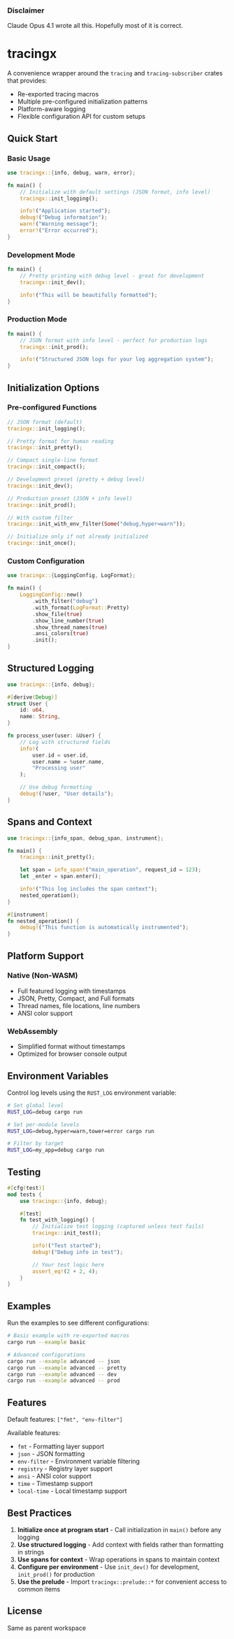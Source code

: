 ### Disclaimer

Claude Opus 4.1 wrote all this. Hopefully most of it is correct.

# tracingx

A convenience wrapper around the `tracing` and `tracing-subscriber` crates that provides:

- Re-exported tracing macros
- Multiple pre-configured initialization patterns
- Platform-aware logging
- Flexible configuration API for custom setups

## Quick Start

### Basic Usage

```rust
use tracingx::{info, debug, warn, error};

fn main() {
    // Initialize with default settings (JSON format, info level)
    tracingx::init_logging();

    info!("Application started");
    debug!("Debug information");
    warn!("Warning message");
    error!("Error occurred");
}
```

### Development Mode

```rust
fn main() {
    // Pretty printing with debug level - great for development
    tracingx::init_dev();

    info!("This will be beautifully formatted");
}
```

### Production Mode

```rust
fn main() {
    // JSON format with info level - perfect for production logs
    tracingx::init_prod();

    info!("Structured JSON logs for your log aggregation system");
}
```

## Initialization Options

### Pre-configured Functions

```rust
// JSON format (default)
tracingx::init_logging();

// Pretty format for human reading
tracingx::init_pretty();

// Compact single-line format
tracingx::init_compact();

// Development preset (pretty + debug level)
tracingx::init_dev();

// Production preset (JSON + info level)
tracingx::init_prod();

// With custom filter
tracingx::init_with_env_filter(Some("debug,hyper=warn"));

// Initialize only if not already initialized
tracingx::init_once();
```

### Custom Configuration

```rust
use tracingx::{LoggingConfig, LogFormat};

fn main() {
    LoggingConfig::new()
        .with_filter("debug")
        .with_format(LogFormat::Pretty)
        .show_file(true)
        .show_line_number(true)
        .show_thread_names(true)
        .ansi_colors(true)
        .init();
}
```

## Structured Logging

```rust
use tracingx::{info, debug};

#[derive(Debug)]
struct User {
    id: u64,
    name: String,
}

fn process_user(user: &User) {
    // Log with structured fields
    info!(
        user.id = user.id,
        user.name = %user.name,
        "Processing user"
    );

    // Use debug formatting
    debug!(?user, "User details");
}
```

## Spans and Context

```rust
use tracingx::{info_span, debug_span, instrument};

fn main() {
    tracingx::init_pretty();

    let span = info_span!("main_operation", request_id = 123);
    let _enter = span.enter();

    info!("This log includes the span context");
    nested_operation();
}

#[instrument]
fn nested_operation() {
    debug!("This function is automatically instrumented");
}
```

## Platform Support

### Native (Non-WASM)

- Full featured logging with timestamps
- JSON, Pretty, Compact, and Full formats
- Thread names, file locations, line numbers
- ANSI color support

### WebAssembly

- Simplified format without timestamps
- Optimized for browser console output

## Environment Variables

Control log levels using the `RUST_LOG` environment variable:

```bash
# Set global level
RUST_LOG=debug cargo run

# Set per-module levels
RUST_LOG=debug,hyper=warn,tower=error cargo run

# Filter by target
RUST_LOG=my_app=debug cargo run
```

## Testing

```rust
#[cfg(test)]
mod tests {
    use tracingx::{info, debug};

    #[test]
    fn test_with_logging() {
        // Initialize test logging (captured unless test fails)
        tracingx::init_test();

        info!("Test started");
        debug!("Debug info in test");

        // Your test logic here
        assert_eq!(2 + 2, 4);
    }
}
```

## Examples

Run the examples to see different configurations:

```bash
# Basic example with re-exported macros
cargo run --example basic

# Advanced configurations
cargo run --example advanced -- json
cargo run --example advanced -- pretty
cargo run --example advanced -- dev
cargo run --example advanced -- prod
```

## Features

Default features: `["fmt", "env-filter"]`

Available features:

- `fmt` - Formatting layer support
- `json` - JSON formatting
- `env-filter` - Environment variable filtering
- `registry` - Registry layer support
- `ansi` - ANSI color support
- `time` - Timestamp support
- `local-time` - Local timestamp support

## Best Practices

1. **Initialize once at program start** - Call initialization in `main()` before any logging
2. **Use structured logging** - Add context with fields rather than formatting in strings
3. **Use spans for context** - Wrap operations in spans to maintain context
4. **Configure per environment** - Use `init_dev()` for development, `init_prod()` for production
5. **Use the prelude** - Import `tracingx::prelude::*` for convenient access to common items

## License

Same as parent workspace
